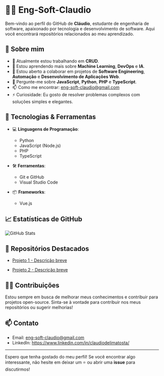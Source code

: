 # 👨‍💻 Eng-Soft-Claudio

Bem-vindo ao perfil do GitHub de **Cláudio**, estudante de engenharia de software, apaixonado por tecnologia e desenvolvimento de software. Aqui você encontrará repositórios relacionados ao meu aprendizado.

## 🚀 Sobre mim

- 🔭 Atualmente estou trabalhando em **CRUD**.
- 🌱 Estou aprendendo mais sobre **Machine Learning**, **DevOps** e **IA**.
- 👯 Estou aberto a colaborar em projetos de **Software Engineering**, **Automação** e **Desenvolvimento de Aplicações Web**.
- 💬 Pergunte-me sobre **JavaScript**, **Python**, **PHP** e **TypeScript**.
- 📫 Como me encontrar: eng-soft-claudio@gmail.com
- ⚡ Curiosidade: Eu gosto de resolver problemas complexos com soluções simples e elegantes.

## 🔧 Tecnologias & Ferramentas

- 💻 **Linguagens de Programação**: 
  - Python
  - JavaScript (Node.js)
  - PHP
  - TypeScript
  
- 🛠 **Ferramentas**:
  - Git e GitHub
  - Visual Studio Code
  
- 📦 **Frameworks**:
  - Vue.js

## 📈 Estatísticas de GitHub

![GitHub Stats](https://github-readme-stats.vercel.app/api?username=Eng-Soft-Claudio&show_icons=true&hide_title=true&hide=prs&count_private=true&theme=radical)

## 📝 Repositórios Destacados

- [Projeto 1 - Descrição breve](https://github.com/Eng-Soft-Claudio/ToDoList)
  
- [Projeto 2 - Descrição breve](https://github.com/Eng-Soft-Claudio/simulador-de-investimentos)
  

## 👨‍💻 Contribuições

Estou sempre em busca de melhorar meus conhecimentos e contribuir para projetos open-source. Sinta-se à vontade para contribuir nos meus repositórios ou sugerir melhorias!

## 📫 Contato

- Email: eng-soft-claudio@gmail.com 
- LinkedIn: https://www.linkedin.com/in/claudiodelimatosta/

---

Espero que tenha gostado do meu perfil! Se você encontrar algo interessante, não hesite em deixar um ⭐ ou abrir uma **issue** para discutirmos!

